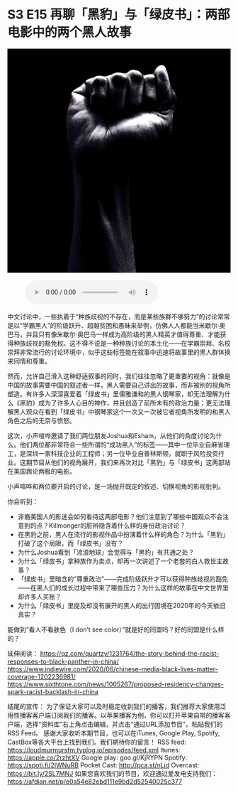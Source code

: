 # S3 E15 再聊「黑豹」与「绿皮书」：两部电影中的两个黑人故事

![](./image.jpeg)

<figure>
    <figcaption></figcaption>
    <audio
        controls
        src="./audio.mp3">
            Your browser does not support the
            <code>audio</code> element.
    </audio>
</figure>

<p>中文讨论中，一些执着于“种族歧视的不存在，而是某些族群不够努力”的讨论常常是以“学霸黑人”的阶级跃升、超越贫困和愚昧来举例，仿佛人人都能当米歇尔·奥巴马，并且只有像米歇尔·奥巴马一样成为高阶级的黑人精英才值得尊重、才能获得种族歧视的豁免权。这不得不说是一种种族讨论的本土化——在学霸崇拜、名校崇拜非常流行的讨论环境中，似乎这些标签能在叙事中迅速将故事里的黑人群体换来同情和尊重。</p>
<p>然而，允许自己滑入这种舒适叙事的同时，我们往往忽略了更重要的视角：就像是中国的故事需要中国的叙述者一样，黑人需要自己讲出的故事，而非被别的视角所塑造。有许多人深深喜爱着「绿皮书」里儒雅谦和的黑人钢琴家，却无法理解为什么《黑豹》成为了许多人心目的神作，并且创造了前所未有的政治力量；更无法理解黑人观众在看到「绿皮书」中钢琴家这个一次又一次被它者视角所发明的和黑人角色之后的无奈与愤怒。</p>
<p>这次，小声喧哗邀请了我们两位朋友Joshua和Esham，从他们的角度讨论为什么。他们两位都非常符合一些所谓的“成功黑人”的标签——其中一位毕业自麻省理工，是深圳一家科技企业的工程师；另一位毕业自普林斯顿，就职于风险投资行业。这期节目从他们的视角展开，我们来再次对比「黑豹」与「绿皮书」这两部站在美国舆论两极的电影。</p>
<p>小声喧哗和两位要开启的讨论，是一场抛开既定的叙述、切换视角的影视批判。</p>
<p>你会听到：</p>
<div class="block-list"><ul>
<li>非裔美国人的影迷会如何看待这两部电影？他们注意到了哪些中国观众不会注意到的点？Killmonger的脏辫隐含着什么样的身份政治讨论？</li>
<li>在黑豹之前，黑人在流行的影视作品中扮演着什么样的角色？为什么「黑豹」打破了这个局限，而「绿皮书」没有？</li>
<li>为什么Joshua看到「流浪地球」会觉得与「黑豹」有共通之处？</li>
<li>为什么「绿皮书」拿种族作为卖点，却再一次讲述了一个老套的白人救世主故事？</li>
<li>「绿皮书」里暗含的“尊重政治”——完成阶级跃升才可以获得种族歧视的豁免——在黑人们的成长过程中带来了哪些压力？为什么这样的故事在中文世界里却许多人买账？</li>
<li>为什么「绿皮书」里提及却没有展开的黑人的出行困境在2020年的今天依旧真实？</li>
</ul>
</div><p>能做到“看人不看肤色（I don’t see color）”就是好的同盟吗？好的同盟是什么样的？</p>
<p>延伸阅读：
<a href="https://qz.com/quartzy/1231764/the-story-behind-the-racist-responses-to-black-panther-in-china/">https://qz.com/quartzy/1231764/the-story-behind-the-racist-responses-to-black-panther-in-china/</a>
<a href="https://www.indiewire.com/2020/06/chinese-media-black-lives-matter-coverage-1202236981/">https://www.indiewire.com/2020/06/chinese-media-black-lives-matter-coverage-1202236981/</a>
<a href="https://www.sixthtone.com/news/1005267/proposed-residency-changes-spark-racist-backlash-in-china">https://www.sixthtone.com/news/1005267/proposed-residency-changes-spark-racist-backlash-in-china</a></p>
<p>结尾的宣传：
为了保证大家可以及时稳定收到我们的播客，我们推荐大家使用泛用性播客客户端订阅我们的播客。以苹果播客为例，你可以打开苹果自带的播客客户端，选择“资料库”右上角点击编辑，并点击“通过URL添加节目”，粘贴我们的RSS Feed。
感谢大家收听本期节目，也可以在iTunes, Google Play, Spotify, CastBox等各大平台上找到我们。我们期待你的留言！
RSS feed: <a href="https://loudmurmursfm.typlog.io/episodes/feed.xml">https://loudmurmursfm.typlog.io/episodes/feed.xml</a> 
Itunes: <a href="https://apple.co/2rzhtXV">https://apple.co/2rzhtXV</a>
Google play: goo.gl/KjRYPN 
Spotify: <a href="https://spoti.fi/2IWNuRB">https://spoti.fi/2IWNuRB</a> 
Pocket Cast: <a href="http://pca.st/nLid">http://pca.st/nLid</a> 
Overcast: <a href="https://bit.ly/2SL7MNJ">https://bit.ly/2SL7MNJ</a> 
如果您喜欢我们的节目，欢迎通过爱发电支持我们：
<a href="https://afdian.net/p/e0a54e82ebd111e9bd2d52540025c377">https://afdian.net/p/e0a54e82ebd111e9bd2d52540025c377</a></p>
